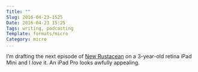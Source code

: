 ```yaml
---
Title: ""
Slug: 2016-04-23-1525
Date: 2016-04-23 15:25
Tags: writing, podcasting
Template: formats/micro
Category: micro
...
```


I’m drafting the next episode of [New Rustacean] on a 3-year-old retina iPad Mini and I *love* it. An iPad Pro looks awfully appealing.

[New Rustacean]: //www.newrustacean.com
